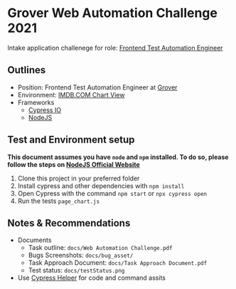 # Grover Web Automation Challenge 2021

Intake application challenege for role: [Frontend Test Automation Engineer](https://boards.greenhouse.io/grover/jobs/4619675003)

## Outlines
- Position: Frontend Test Automation Engineer at [Grover](https://www.grover.com/de-en)
- Environment: [IMDB.COM Chart View](http://www.imdb.com/chart/top)
- Frameworks
    - [Cypress IO](https://www.cypress.io/)
    - [NodeJS](https://nodejs.dev/)

## Test and Environment setup
**This document assumes you have `node` and `npm` installed. To do so, please follow the steps on [NodeJS Official Website](https://nodejs.dev/)**
1. Clone this project in your preferred folder
2. Install cypress and other dependencies with `npm install`
3. Open Cypress with the command `npm start` or `npx cypress open`
4. Run the tests `page_chart.js` 

## Notes & Recommendations
- Documents 
  - Task outline: `docs/Web Automation Challenge.pdf`
  - Bugs Screenshots: `docs/bug_asset/`
  - Task Approach Document: `docs/Task Approach Document.pdf`
  - Test status: `docs/testStatus.png`
- Use [Cypress Helper](https://marketplace.visualstudio.com/items?itemName=Shelex.vscode-cy-helper) for code and command assits
